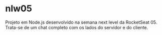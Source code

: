 # nlw05
Projeto em Node.js desenvolvido na semana next level da RocketSeat 05. Trata-se de um chat completo com os lados do servidor e do cliente.
